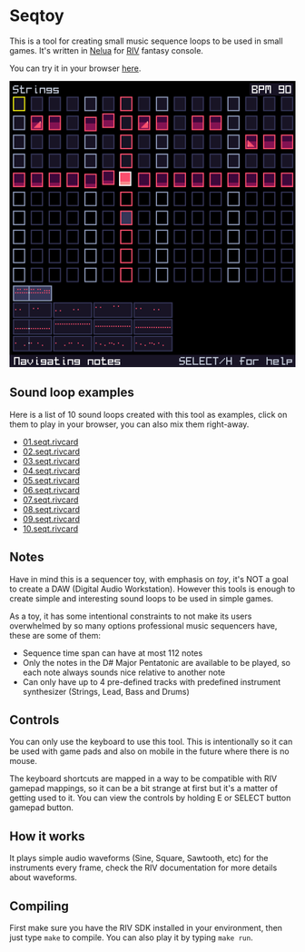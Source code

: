 # Seqtoy

This is a tool for creating small music sequence loops to be used
in small games.
It's written in [Nelua](https://nelua.io/) for [RIV](https://docs.rives.io) fantasy console.

You can try it in your browser
[here](https://emulator.rives.io/#cartridge=https://raw.githubusercontent.com/edubart/cartridges/main/seqtoy.sqfs).

![Screenshot](https://raw.githubusercontent.com/edubart/seqtoy/master/seqtoy.png)

## Sound loop examples

Here is a list of 10 sound loops created with this tool as examples, click on them to play in your browser, you can also mix them right-away.

- [01.seqt.rivcard](https://emulator.rives.io/#cartridge=https://raw.githubusercontent.com/edubart/cartridges/main/seqtoy.sqfs&incard=https://raw.githubusercontent.com/edubart/cartridges/main/cards/01.seqt.rivcard)
- [02.seqt.rivcard](https://emulator.rives.io/#cartridge=https://raw.githubusercontent.com/edubart/cartridges/main/seqtoy.sqfs&incard=https://raw.githubusercontent.com/edubart/cartridges/main/cards/02.seqt.rivcard)
- [03.seqt.rivcard](https://emulator.rives.io/#cartridge=https://raw.githubusercontent.com/edubart/cartridges/main/seqtoy.sqfs&incard=https://raw.githubusercontent.com/edubart/cartridges/main/cards/03.seqt.rivcard)
- [04.seqt.rivcard](https://emulator.rives.io/#cartridge=https://raw.githubusercontent.com/edubart/cartridges/main/seqtoy.sqfs&incard=https://raw.githubusercontent.com/edubart/cartridges/main/cards/04.seqt.rivcard)
- [05.seqt.rivcard](https://emulator.rives.io/#cartridge=https://raw.githubusercontent.com/edubart/cartridges/main/seqtoy.sqfs&incard=https://raw.githubusercontent.com/edubart/cartridges/main/cards/05.seqt.rivcard)
- [06.seqt.rivcard](https://emulator.rives.io/#cartridge=https://raw.githubusercontent.com/edubart/cartridges/main/seqtoy.sqfs&incard=https://raw.githubusercontent.com/edubart/cartridges/main/cards/06.seqt.rivcard)
- [07.seqt.rivcard](https://emulator.rives.io/#cartridge=https://raw.githubusercontent.com/edubart/cartridges/main/seqtoy.sqfs&incard=https://raw.githubusercontent.com/edubart/cartridges/main/cards/07.seqt.rivcard)
- [08.seqt.rivcard](https://emulator.rives.io/#cartridge=https://raw.githubusercontent.com/edubart/cartridges/main/seqtoy.sqfs&incard=https://raw.githubusercontent.com/edubart/cartridges/main/cards/08.seqt.rivcard)
- [09.seqt.rivcard](https://emulator.rives.io/#cartridge=https://raw.githubusercontent.com/edubart/cartridges/main/seqtoy.sqfs&incard=https://raw.githubusercontent.com/edubart/cartridges/main/cards/09.seqt.rivcard)
- [10.seqt.rivcard](https://emulator.rives.io/#cartridge=https://raw.githubusercontent.com/edubart/cartridges/main/seqtoy.sqfs&incard=https://raw.githubusercontent.com/edubart/cartridges/main/cards/10.seqt.rivcard)

## Notes

Have in mind this is a sequencer toy, with emphasis on *toy*,
it's NOT a goal to create a DAW (Digital Audio Workstation).
However this tools is enough to create simple and interesting sound loops
to be used in simple games.

As a toy, it has some intentional constraints to not make its users
overwhelmed by so many options professional music sequencers have,
these are some of them:

- Sequence time span can have at most 112 notes
- Only the notes in the D# Major Pentatonic are available to be played, so each note always sounds nice relative to another note
- Can only have up to 4 pre-defined tracks with predefined instrument synthesizer (Strings, Lead, Bass and Drums)

## Controls

You can only use the keyboard to use this tool.
This is intentionally so it can be used with game pads and also on mobile in the future where there is no mouse.

The keyboard shortcuts are mapped in a way to be compatible with RIV gamepad mappings,
so it can be a bit strange at first but it's a matter of getting used to it.
You can view the controls by holding E or SELECT button gamepad button.

## How it works

It plays simple audio waveforms (Sine, Square, Sawtooth, etc) for the instruments
every frame, check the RIV documentation for more details about waveforms.

## Compiling

First make sure you have the RIV SDK installed in your environment, then just type `make` to compile.
You can also play it by typing `make run`.